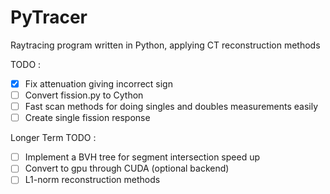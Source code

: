# PyTracer
Raytracing program written in Python, applying CT reconstruction methods

TODO :
- [x] Fix attenuation giving incorrect sign
- [ ] Convert fission.py to Cython
- [ ] Fast scan methods for doing singles and doubles measurements easily
- [ ] Create single fission response

Longer Term TODO :
- [ ] Implement a BVH tree for segment intersection speed up
- [ ] Convert to gpu through CUDA (optional backend)
- [ ] L1-norm reconstruction methods